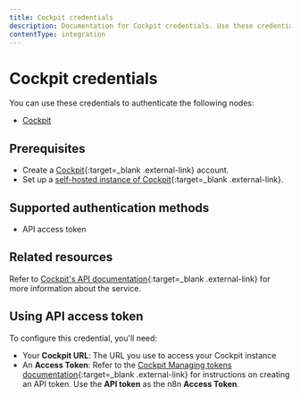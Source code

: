 ```yaml
---
title: Cockpit credentials
description: Documentation for Cockpit credentials. Use these credentials to authenticate Cockpit in n8n, a workflow automation platform.
contentType: integration
---
```


# Cockpit credentials

You can use these credentials to authenticate the following nodes:

- [Cockpit](/integrations/builtin/app-nodes/n8n-nodes-base.cockpit/)

## Prerequisites

- Create a [Cockpit](https://getcockpit.com/){:target=_blank .external-link} account.
- Set up a [self-hosted instance of Cockpit](https://getcockpit.com/documentation/core/quickstart/installation){:target=_blank .external-link}.

## Supported authentication methods

- API access token

## Related resources

Refer to [Cockpit's API documentation](https://getcockpit.com/documentation/core/api/introduction){:target=_blank .external-link} for more information about the service.

## Using API access token

To configure this credential, you'll need:

- Your **Cockpit URL**: The URL you use to access your Cockpit instance
- An **Access Token**: Refer to the [Cockpit Managing tokens documentation](https://getcockpit.com/documentation/core/api/authentication/#managing-tokens){:target=_blank .external-link} for instructions on creating an API token. Use the **API token** as the n8n **Access Token**.

